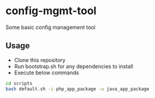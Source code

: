 # config-mgmt-tool
Some basic config management tool


## Usage

- Clone this repository
- Run bootstrap.sh for any dependencies to install
- Execute below commands
```sh
cd scripts
bash default.sh -i php_app_package -u java_app_package
```
